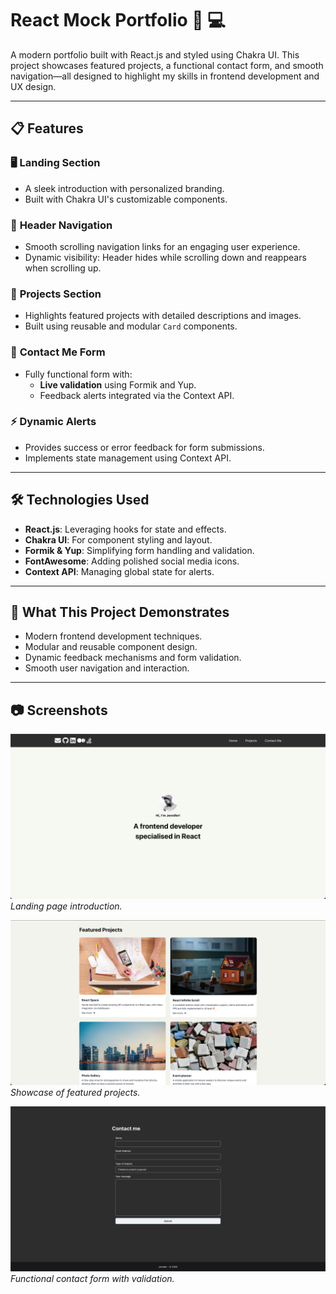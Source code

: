 # React Mock Portfolio 🎨 💻

A modern portfolio built with React.js and styled using Chakra UI. This project showcases featured projects, a functional contact form, and smooth navigation—all designed to highlight my skills in frontend development and UX design.

---

## 📋 Features

### 🖥️ **Landing Section**

- A sleek introduction with personalized branding.
- Built with Chakra UI's customizable components.

### 🧭 **Header Navigation**

- Smooth scrolling navigation links for an engaging user experience.
- Dynamic visibility: Header hides while scrolling down and reappears when scrolling up.

### 🚀 **Projects Section**

- Highlights featured projects with detailed descriptions and images.
- Built using reusable and modular `Card` components.

### 📩 **Contact Me Form**

- Fully functional form with:
  - **Live validation** using Formik and Yup.
  - Feedback alerts integrated via the Context API.

### ⚡ **Dynamic Alerts**

- Provides success or error feedback for form submissions.
- Implements state management using Context API.

---

## 🛠️ Technologies Used

- **React.js**: Leveraging hooks for state and effects.
- **Chakra UI**: For component styling and layout.
- **Formik & Yup**: Simplifying form handling and validation.
- **FontAwesome**: Adding polished social media icons.
- **Context API**: Managing global state for alerts.

---

## 🎯 What This Project Demonstrates

- Modern frontend development techniques.
- Modular and reusable component design.
- Dynamic feedback mechanisms and form validation.
- Smooth user navigation and interaction.

---

## 📷 Screenshots

![Landing Page](./screenshots/landing.png)
_Landing page introduction._

![Projects Section](./screenshots/projects.png)
_Showcase of featured projects._

![Contact Form](./screenshots/contact.png)
_Functional contact form with validation._

